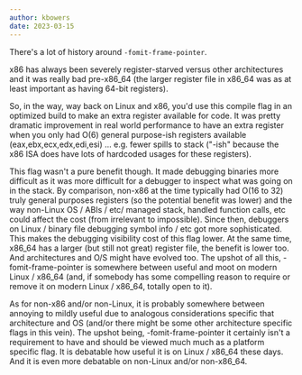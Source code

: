 ```yaml
---
author: kbowers
date: 2023-03-15
---
```


There's a lot of history around `-fomit-frame-pointer`.

x86 has always been severely register-starved versus other architectures and it was really bad pre-x86_64 (the larger register file in x86_64 was as at least important as having 64-bit registers).

So, in the way, way back on Linux and x86, you'd use this compile flag in an optimized build to make an extra register available for code. It was pretty dramatic improvement in real world performance to have an extra register when you only had O(6) general purpose-ish registers available (eax,ebx,ecx,edx,edi,esi) ... e.g. fewer spills to stack ("-ish" because the x86 ISA does have lots of hardcoded usages for these registers).

This flag wasn't a pure benefit though. It made debugging binaries more difficult as it was more difficult for a debugger to inspect what was going on in the stack.
By comparison, non-x86 at the time typically had O(16 to 32) truly general purposes registers (so the potential benefit was lower) and the way non-Linux OS / ABIs / etc/ managed stack, handled function calls, etc could affect the cost (from irrelevant to impossible).
Since then, debuggers on Linux / binary file debugging symbol info / etc got more sophisticated. This makes the debugging visibility cost of this flag lower. At the same time, x86_64 has a larger (but still not great) register file, the benefit is lower too. And architectures and O/S might have evolved too.
The upshot of all this, -fomit-frame-pointer is somewhere between useful and moot on modern Linux / x86_64 (and, if somebody has some compelling reason to require or remove it on modern Linux / x86_64, totally open to it).

As for non-x86 and/or non-Linux, it is probably somewhere between annoying to mildly useful due to analogous considerations specific that architecture and OS (and/or there might be some other architecture specific flags in this vein).
The upshot being, -fomit-frame-pointer it certainly isn't a requirement to have and should be viewed much much as a platform specific flag. It is debatable how useful it is on Linux / x86_64 these days. And it is even more debatable on non-Linux and/or non-x86_64.
